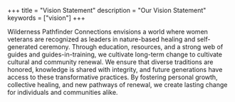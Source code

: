 +++
title = "Vision Statement"
description = "Our Vision Statement"
keywords = ["vision"]
+++

Wilderness Pathfinder Connections envisions a world where women veterans are recognized as leaders in nature-based healing and self-generated ceremony. Through education, resources, and a strong web of guides and guides-in-training, we cultivate long-term change to cultivate cultural and community renewal. We ensure that diverse traditions are honored, knowledge is shared with integrity, and future generations have access to these transformative practices. By fostering personal growth, collective healing, and new pathways of renewal, we create lasting change for individuals and communities alike.
